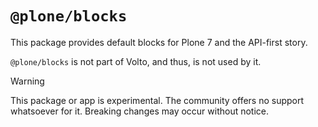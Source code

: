 # `@plone/blocks`

This package provides default blocks for Plone 7 and the API-first story.

`@plone/blocks` is not part of Volto, and thus, is not used by it.

> [!WARNING]
> This package or app is experimental.
> The community offers no support whatsoever for it.
> Breaking changes may occur without notice.
